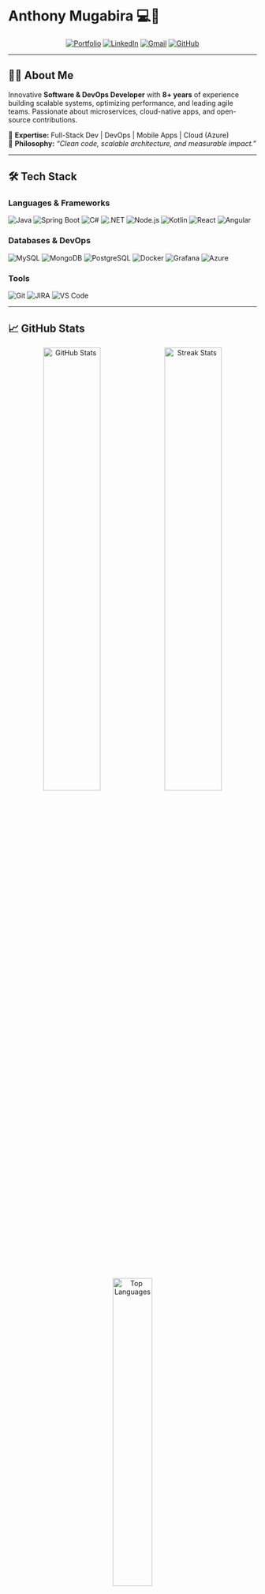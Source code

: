 # Anthony Mugabira 💻🚀

<p align="center">
  <a href="https://www.mugabira.com"><img src="https://img.shields.io/badge/Portfolio-%23000000.svg?style=for-the-badge&logo=vercel&logoColor=white" alt="Portfolio"></a>
  <a href="https://www.linkedin.com/in/anthony-mugabira-391b111a/"><img src="https://img.shields.io/badge/LinkedIn-0077B5?style=for-the-badge&logo=linkedin&logoColor=white" alt="LinkedIn"></a>
  <a href="mailto:mullegow@gmail.com"><img src="https://img.shields.io/badge/Gmail-D14836?style=for-the-badge&logo=gmail&logoColor=white" alt="Gmail"></a>
  <a href="https://github.com/mugabira"><img src="https://img.shields.io/badge/GitHub-100000?style=for-the-badge&logo=github&logoColor=white" alt="GitHub"></a>
</p>

---

## 👨‍💻 About Me  
Innovative **Software & DevOps Developer** with **8+ years** of experience building scalable systems, optimizing performance, and leading agile teams. Passionate about microservices, cloud-native apps, and open-source contributions.  

🔹 **Expertise:** Full-Stack Dev | DevOps | Mobile Apps | Cloud (Azure)  
🔹 **Philosophy:** *“Clean code, scalable architecture, and measurable impact.”*  

---

## 🛠️ Tech Stack  

### **Languages & Frameworks**  
![Java](https://img.shields.io/badge/Java-%23ED8B00.svg?style=flat&logo=java&logoColor=white)
![Spring Boot](https://img.shields.io/badge/Spring%20Boot-6DB33F?style=flat&logo=spring&logoColor=white)
![C#](https://img.shields.io/badge/C%23-239120?style=flat&logo=c-sharp&logoColor=white)
![.NET](https://img.shields.io/badge/.NET-512BD4?style=flat&logo=dotnet&logoColor=white)
![Node.js](https://img.shields.io/badge/Node.js-339933?style=flat&logo=nodedotjs&logoColor=white)
![Kotlin](https://img.shields.io/badge/Kotlin-7F52FF?style=flat&logo=kotlin&logoColor=white)
![React](https://img.shields.io/badge/React-61DAFB?style=flat&logo=react&logoColor=black)
![Angular](https://img.shields.io/badge/Angular-DD0031?style=flat&logo=angular&logoColor=white)

### **Databases & DevOps**  
![MySQL](https://img.shields.io/badge/MySQL-4479A1?style=flat&logo=mysql&logoColor=white)
![MongoDB](https://img.shields.io/badge/MongoDB-47A248?style=flat&logo=mongodb&logoColor=white)
![PostgreSQL](https://img.shields.io/badge/PostgreSQL-4169E1?style=flat&logo=postgresql&logoColor=white)
![Docker](https://img.shields.io/badge/Docker-2496ED?style=flat&logo=docker&logoColor=white)
![Grafana](https://img.shields.io/badge/Grafana-F46800?style=flat&logo=grafana&logoColor=white)
![Azure](https://img.shields.io/badge/Azure-0089D6?style=flat&logo=microsoft-azure&logoColor=white)

### **Tools**  
![Git](https://img.shields.io/badge/Git-F05032?style=flat&logo=git&logoColor=white)
![JIRA](https://img.shields.io/badge/JIRA-0052CC?style=flat&logo=jira&logoColor=white)
![VS Code](https://img.shields.io/badge/VS%20Code-007ACC?style=flat&logo=visual-studio-code&logoColor=white)

---

## 📈 GitHub Stats  

<p align="center">
  <img src="https://github-readme-stats.vercel.app/api?username=mugabira&show_icons=true&theme=radical" alt="GitHub Stats" width="48%">
  <img src="https://github-readme-streak-stats.herokuapp.com/?user=mugabira&theme=radical" alt="Streak Stats" width="48%">
</p>

<p align="center">
  <img src="https://github-readme-stats.vercel.app/api/top-langs/?username=mugabira&layout=compact&theme=radical" alt="Top Languages" width="40%">
</p>

---

## 🏆 Featured Projects  

### 1. **Microservices Monitoring System**  
- Built with **Spring Boot, Grafana, Elasticsearch**  
- Reduced incident resolution time by **50%** at MHP.  

### 2. **B2B Payment Integration (Sage Evolution)**  
- Full-stack app with **C#/.NET Core + Angular**.  
- Automated reconciliation, saving **90% manual effort**.  

### 3. **SMARTCLINIC (Azure Cloud)**  
- Led development of a **C#/.NET** healthcare management system.  

🔗 *Explore more on [GitHub](https://github.com/mugabira) or [Portfolio](https://www.mugabira.com).*  

---

## 📫 Let’s Connect!  
- 💼 **LinkedIn:** [Anthony Mugabira](https://www.linkedin.com/in/anthony-mugabira-391b111a/)  
- 🌐 **Portfolio:** [mugabira.com](https://www.mugabira.com)  
- 📧 **Email:** [mullegow@gmail.com](mailto:mullegow@gmail.com)  

<p align="center">
  <img src="https://komarev.com/ghpvc/?username=mugabira&label=Profile%20Views&color=blueviolet&style=flat" alt="Profile Views">
</p>
